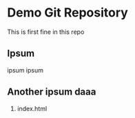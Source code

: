 # Demo Git Repository

This is first fine in this repo

## Ipsum

ipsum ipsum

## Another ipsum daaa

1. index.html